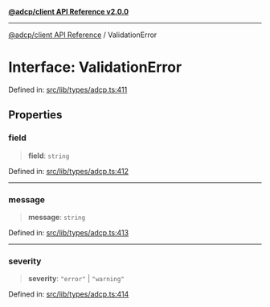 [**@adcp/client API Reference v2.0.0**](../README.md)

***

[@adcp/client API Reference](../README.md) / ValidationError

# Interface: ValidationError

Defined in: [src/lib/types/adcp.ts:411](https://github.com/adcontextprotocol/adcp-client/blob/add23254eadaef025ae9fbe49b40948f459b98ff/src/lib/types/adcp.ts#L411)

## Properties

### field

> **field**: `string`

Defined in: [src/lib/types/adcp.ts:412](https://github.com/adcontextprotocol/adcp-client/blob/add23254eadaef025ae9fbe49b40948f459b98ff/src/lib/types/adcp.ts#L412)

***

### message

> **message**: `string`

Defined in: [src/lib/types/adcp.ts:413](https://github.com/adcontextprotocol/adcp-client/blob/add23254eadaef025ae9fbe49b40948f459b98ff/src/lib/types/adcp.ts#L413)

***

### severity

> **severity**: `"error"` \| `"warning"`

Defined in: [src/lib/types/adcp.ts:414](https://github.com/adcontextprotocol/adcp-client/blob/add23254eadaef025ae9fbe49b40948f459b98ff/src/lib/types/adcp.ts#L414)
